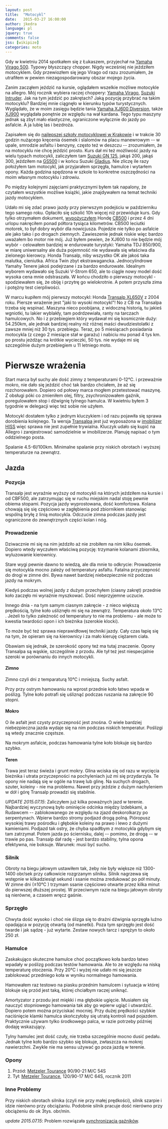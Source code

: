 ```yaml
---
layout: post
title:  "Motocykl"
date:   2015-03-27 16:00:00
author: jkedra
language: pl
jquery: true
comments: false
jss: [wikipize]
categories: moto
---
```

Gdy w kwietniu 2014 spotkałem się z Łukaszem, przyjechał na
[Yamaha Virago 500](gp:). Typowy błyszczący chopper.
Nigdy wcześniej nie jeździłem motocyklem. Gdy przewiozłem się jego
Virago od razu zrozumiałem, że utrafiłem w pewien niezagospodarowany
obszar mojego życia.

Zanim zacząłem jeździć na kursie, oglądałem wszelkie możliwe motocykle
na allegro. Mój rocznik wybiera raczej choppery:
[Yamaha Virago](gp:), [Suzuki Intruder](gp:).
Jak na tym jeździć po zakrętach? Jaką pozycję przybrać na takim motocyklu? 
Bardziej mnie ciągnęło w kierunku typów turystycznych.
Wyglądało, że w moim zasięgu będzie tania [Yamaha XJ600 Diversion](w:),
także [XJ900](gp:Yamaha+XJ900) wyglądała ponętnie ze względu na wał kardana.
Tego typu maszyny jednak są zbyt mało elastyczne, ograniczone wyłącznie do
jazdy po asfalcie. A ja lubię las i bezdroża.  

Zapisałem się do [najlepszej szkoły motocyklowej w Krakowie][msm]
i w trakcie 30 godzin nużącego kręcenia ósemek i slalomów
na placu manewrowym -- w upale, smrodzie asfaltu i benzyny,
często też w deszczu -- zrozumiałem, że na motocyklu nie chcę jeździć prosto.
Kurs dał mi też możliwość jazdy na wielu typach motocykli, zaliczyłem tam
[Suzuki GN 125](gp:), jakąś 200, jakąś 300, jeździłem na [GS500]
i w końcu Suzuki [Gladius][SVF650]. Nie zliczę ile razy położyłem tam
motocykl, jak przyjarałem sprzęgła, hamulce i wytarłem opony.
Każda godzina spędzona w szkole to konkretne oszczędności
na moim własnym motocyklu i zdrowiu.

Po między kolejnymi zajęciami praktycznymi byłem tak napalony,
że czytałem wszystkie możliwe książki, jakie znajdywałem
na temat techniki jazdy motocyklem.

Udało mi się zdać prawo jazdy przy pierwszym podejściu
w październiku tego samego roku. Opłaciło się szkolić
10h więcej niż przewiduje kurs.
Gdy tylko otrzymałem dokument, [wypożyczyłem](http://motonasezon.pl)
Hondę [CB500](https://pl.wikipedia.org/wiki/Honda_CBF_500) i przez 4 dni
urlopu nakręciłem ponad półtora tysiąca kilometrów. CB500 leciutki motorek,
to był dobry wybór dla nowicjusza. Pojedzie nie tylko po asfalcie ale
jako tako i po drogach ziemnych. Zawieszenie jednak niskie więc 
bardzo uważałem bo motor nie mój.
Już byłem pewien, że XJ600 to nie będzie mój wybór - celowałem bardziej
w endurowate turystyki: Yamaha TDJ 850/900, w miarę uniwersalny ale
duża pojemność nie wydawała się właściwa dla zielonego kierowcy.
Honda Transalp, niby wszystko OK ale jakoś taka malutka, cieniutka.
Africa Twin zbyt ekstrawagancka. Jednocylindrowe Yamahy Tenere
jakoś podejrzane i za bardzo endurowate.
Idealnym wyborem wydawało się Suzuki V-Strom 650,
ale to ciągle nowy model dość wysoka cena mnie odstraszała. W końcu
chodziło o pierwszy motocykl - spodziewałem się, że obiję i przytrę
go wielokrotnie.
A potem przyszła zima i potężny test cierpliwości.

W marcu kupiłem mój pierwszy motocykl:
Honda [Transalp XL650V][transalp] z 2004 roku. Piersze wrażenie jest
"jaki to wysoki motocykl"! No z CB na Transalpa trzeba się wspinać.
Maszyna nieco poobijana, z widoczną historią, tu jakieś wgniotki,
tu lakier wyblakły, tam podrdzewiała, ranty na tarczach hamulcowych.
No i z przebiegiem który wydawał mi się kosmicznie duży: 54.250km,
ale jednak bardziej realny niż różnej maści dwudziestolatki
z zawsze mniej niż 30 tys. przebiegu.
Teraz, po 5 miesiącach posiadania motocykla
(z czego 2 miesiące stał w garażu) i nabiciu mu ponad 4 tys km.
po prostu jeżdżąc na krótkie wycieczki, 50 tys. 
nie wydaje mi się szczególnie dużym przebiegiem u 11 letniego moto.


# Pierwsze wrażenia

Start marca był suchy ale dość zimny z temperaturami 0-12℃. i przeważnie mokro,
nie dało się jeździć choć tak bardzo chciałem, że aż się rozchorowałem.
Dopiero od połowy marca mogłem przetestować maszynę.
Z obsługi póki co zmieniłem olej, filtry, zsychronizowałem gaźnik,
poregulowałem stop i dźwignię tylnego hamulca. W kwietniu byłem 3 tygodnie
w delegacji więc też sobie nie użyłem.

Motocykl dostałem tylko z jednym kluczykiem i od razu pojawiła się sprawa
dorobienia kolejnego. Ta wersja [Transalpa][transalp] jest już wyposażona
w [imobilizer][immob] [HISS][hiss] więc sprawa nie jest zupełnie trywialna.
Kluczyk udało się kupić na Allegro i zarejestrować samodzielnie w
imobilizerze. Planuję napisać o tym oddzielnego posta.

Spalanie 4.5-6l/100km. Minimalne spalanie przy niskich obrotach i 
wyższej temperaturze na zewnątrz.

## Jazda ##

### Pozycja ###
Transalp jest wyraźnie wyższy od motocykli na których jeździłem na kursie
i od CBF500, ale zatrzymując się w ruchu miejskim nadal
stoję pewnie obiema stopami.
Pozycja jazdy wyprostowana, dość komfortowa. Kolana chowają się
się częściowo w zagłębienia pod zbiornikiem stanowiąc wspólną bryłę
z linią motocykla. Odczucie zimna podczas jazdy jest ograniczone
do zewnętrznych części kolan i nóg.


### Prowadzenie ###
Dziwacznie mi się na nim jeździło aż nie zrobiłem na nim kilku
ósemek. Dopiero wtedy wyczułem właściwą pozycję: trzymanie
kolanami zbiornika, wyluzowanie kierownicy.

Stare wygi pewnie dawno to wiedzą, ale dla mnie to odkrycie:
Prowadzenie się motocykla mocno zależy od temperatury asfaltu.
Fatalna przyczepność do drogi w zimne dni. Bywa nawet bardziej
niebezpiecznie niż podczas jazdy na mokrym.

Kiedyś podczas wolnej jazdy z dużym przechyłem (ciasny zakręt)
przednie koło zaczęło mi wyraźnie myszkować. Dość nieprzyjemne uczucie.

Innego dnia - na tym samym ciasnym zakręcie - z nieco większą prędkością,
tylne koło uśliznęło mi się na zewnątrz. Temperatura około 13℃ .
Jeżeli to tylko zależność od temperatury to nie ma problemu -
ale może to kwestia twardości opon i ich bieżnika (szerokie klocki).

To może być też sprawa nieprawidłowej techniki jazdy. Cały czas
łapię się na tym, że opieram się na kierownicy i za mało kieruję
ciężarem ciała.

Obawiam się jednak, że szerokość opony też ma tutaj znaczenie.
Opony Transalpa są wąskie, szczególnie z przodu. Ale tył też jest
niespecjalnie szeroki w porównaniu do innych motocykli.

#### Zimno #####
Zimno czyli dni z temparaturą 10℃  i mniejszą. Suchy asfalt.

Przy przy ostrym hamowaniu na wprost przednie koło łatwo wpada w poślizg.
Tylne koło potrafi się uśliznąć podczas ruszania na zakręcie 90 stopni.

#### Mokro ####
O ile asfalt jest czysty przyczepność jest znośna. O wiele bardziej
niebezpieczna jazda wydaje się na nim podczas niskich temperatur.
Poślizgi są wtedy znacznie częstsze.

Na mokrym asfalcie, podczas hamowania tylne koło blokuje się bardzo szybko.

#### Teren ####
Trawa jest teraz świeża i grunt mokry. Glina wciska się od razu
w wycięcia bieżnika i utrata przyczepności na pochyleniach
już mi się przydarzyla. Te opony nie nadają się w ogóle na trawę
lub glinę. Na suchych drogach, szuter, koleiny - nie ma problemu.
Nawet przy jeździe z dużym nachyleniem w dół i górę Transalp prowadzi
się stabilnie.

_UPDATE 2015.07.15_: Zaliczyłem już kilka poważnych jazd w terenie.
Najbardziej wyczynową było ominięcie odcinka między Izdebkami,
a Rudawcem -- zablokowanego ze względu na zjazd deskorolkarzy
po serpentynach. Wpierw bardzo stromy podjazd drogą polną.
Pióropusz wysokiej trawy pośrodku i głębokie koleiny
na prawo i lewo z dużymi kamieniami. Podjazd tak ostry,
że chyba spadłbym z motocykla gdybym się tam zatrzymał.
Potem jazda po ściernisku, dalej -- pomimo, że drogą -- w trawie
po pas. Transalp dał radę - jest bardzo stabilny, tylna opona
efektywna, nie boksuje. Warunek: musi być sucho.

### Silnik ###
Obroty na biegu jałowym ustawiłem tak, żeby nie były większe
niż 1300-1400 obr/sek przy całkowicie rozgrzanym silniku.
Silnik nagrzewa się wstępnie w kilkadziesiąt sekund i ssanie można
zredukować po pół minuty.
W zimne dni (≤10℃ ) trzymam ssanie częściowo otwarte przez kilka minut
do pierwszej dłuższej prostej. W przeciwnym razie na biegu jałowym
obroty są nierówne, a czasem wręcz gaśnie.

### Sprzęgło ###
Chwyta dość wysoko i choć nie ślizga się to drażni dźwignia sprzęgła
luźno opadająca w pozycję otwartą (od manetki). Poza tym sprzęgło jest
dość twarde i jak sądzę - już wytarte. Zestaw nowych tarcz
i sprężyn to około 250 zł.

### Hamulce ###
Zaskakująco skuteczne hamulce choć początkowo koła bardzo łatwo wpadały
w poślizg podczas testów hamowania. Ale to ze względu na niską
temperaturę otoczenia. Przy 20℃ i wyżej nie udało mi się jeszcze
zablokować przedniego koła w wyniku normalnego hamowania.

Hamowałem raz testowo na piasku przednim hamulcem
i sytuacja w której blokuje się przód jest taką,
której chciałbym raczej uniknąć.

Amortyzator z przodu jest miękki i ma głębokie ugięcie.
Musiałem się nauczyć stopniowego hamowania
tak aby go wpierw ugiąć i utwardzić. Dopiero potem można
przyciskać mocniej. Przy dużej prędkości szybkie naciśnięcie
klamki hamulca skończyłoby się utratą kontroli nad pojazdem.
Praktycznie używam tylko środkowego palca, w razie potrzeby
później dodaję wskazujący.

Tylny hamulec jest dość czuły, nie trzeba szczególnie mocno
dusić pedału. Jednak tylne koło bardzo szybko się blokuje,
zwłaszcza na mokrej nawierzchni. Zwykle nie ma sensu używać
go poza jazdą w terenie.

### Opony ###

1. Przód: [Metzeler Tourance][tourance] 90/90-21 M/C 54S
2. Tył: [Metzeler Tourance][tourance], 120/90-17 M/C 64S, rocznik 2011

### Inne Problemy ###
Przy niskich obrotach silnika (czyli nie przy małej prędkości),
silnik szarpie i idzie nierówno przy obciążaniu.
Podobnie silnik pracuje dość nierówno przy obciążeniu do ok 3tys. obr/min.

_update 2015.07.15_: Problem rozwiązała [synchronizacja gaźników][synchro].

[svf650]:    https://pl.wikipedia.org/wiki/Suzuki_SFV650
[gs500]:     https://pl.wikipedia.org/wiki/Suzuki_GS_500
[msm]:       http://szkola-motocyklowa.pl/
[tourance]:  http://www.oponeo.pl/model-opony-motocyklowej/metzeler-tourance
[synchro]:   /moto/2015/07/06/synchro.html
[transalp]:  http://pl.wikipedia.org/wiki/Honda_Transalp#Honda_XL650V_Transalp "XL650V Transalp"
[hiss]:      https://www.youtube.com/watch?v=db0ee6u7CjQ "Honda Ignition Security System"
[immob]:       http://pl.wikipedia.org/wiki/Immobilizer
[textile]:     http://redcloth.org/textile

